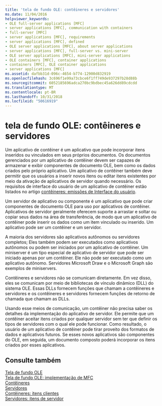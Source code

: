 ```yaml
---
title: 'tela de fundo OLE: contêineres e servidores'
ms.date: 11/04/2016
helpviewer_keywords:
- OLE full-server applications [MFC]
- server applications [MFC], communication with containers
- full-server [MFC]
- server applications [MFC], requirements
- server applications [MFC], defined
- OLE server applications [MFC], about server applications
- server applications [MFC], full-server vs. mini-server
- OLE server applications [MFC], mini-server applications
- OLE containers [MFC], container applications
- containers [MFC], OLE container applications
- server applications [MFC]
ms.assetid: dafbb31d-096c-4654-b774-12900d832919
ms.openlocfilehash: 3c696f1e99a73cbce6f1ff749de937297b28d88b
ms.sourcegitcommit: 6052185696adca270bc9bdbec45a626dd89cdcdd
ms.translationtype: MT
ms.contentlocale: pt-BR
ms.lasthandoff: 10/31/2018
ms.locfileid: "50616919"
---
```

# <a name="ole-background-containers-and-servers"></a>tela de fundo OLE: contêineres e servidores

Um aplicativo de contêiner é um aplicativo que pode incorporar itens inseridos ou vinculados em seus próprios documentos. Os documentos gerenciados por um aplicativo de contêiner devem ser capazes de armazenar e exibir componentes de documento OLE, bem como os dados criados pelo próprio aplicativo. Um aplicativo de contêiner também deve permitir que os usuários a inserir novos itens ou editar itens existentes por meio da ativação de aplicativos de servidor quando necessário. Os requisitos de interface do usuário de um aplicativo de contêiner estão listados no artigo [contêineres: emissões de Interface do usuário](../mfc/containers-user-interface-issues.md).

Um servidor de aplicativo ou componente é um aplicativo que pode criar componentes de documento OLE para uso por aplicativos de contêiner. Aplicativos de servidor geralmente oferecem suporte a arrastar e soltar ou copiar seus dados na área de transferência, de modo que um aplicativo de contêiner pode inserir os dados como um item vinculado ou inserido. Um aplicativo pode ser um contêiner e um servidor.

A maioria dos servidores são aplicativos autônomos ou servidores completos; Eles também podem ser executados como aplicativos autônomos ou podem ser iniciados por um aplicativo de contêiner. Um miniserver é um tipo especial de aplicativo de servidor que pode ser iniciado apenas por um contêiner. Ele não pode ser executado como um aplicativo autônomo. Servidores Microsoft Draw e o Microsoft Graph são exemplos de miniservers.

Contêineres e servidores não se comunicam diretamente. Em vez disso, eles se comunicam por meio de bibliotecas de vínculo dinâmico (DLL) do sistema OLE. Essas DLLs fornecem funções que chamam a contêineres e servidores e os contêineres e servidores fornecem funções de retorno de chamada que chamam as DLLs.

Usando esse meios de comunicação, um contêiner não precisa saber os detalhes da implementação do aplicativo de servidor. Ele permite que um contêiner aceitar itens criados por qualquer servidor sem ter que definir os tipos de servidores com o qual ele pode funcionar. Como resultado, o usuário de um aplicativo de contêiner pode tirar proveito dos formatos de dados e aplicativos futuros. Se esses novos aplicativos são componentes do OLE, em seguida, um documento composto poderá incorporar os itens criados por esses aplicativos.

## <a name="see-also"></a>Consulte também

[Tela de fundo OLE](../mfc/ole-background.md)<br/>
[Tela de fundo OLE: implementação de MFC](../mfc/ole-background-mfc-implementation.md)<br/>
[Contêineres](../mfc/containers.md)<br/>
[Servidores](../mfc/servers.md)<br/>
[Contêineres: itens clientes](../mfc/containers-client-items.md)<br/>
[Servidores: itens de servidor](../mfc/servers-server-items.md)

